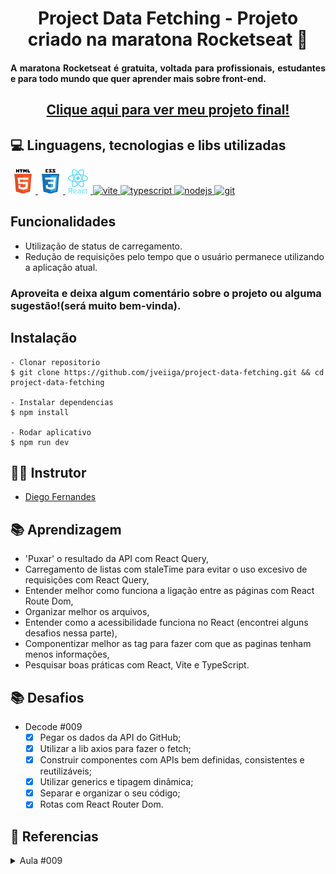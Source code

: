 <h1 align="center">Project Data Fetching - Projeto criado na maratona Rocketseat 🚀</h1>
<h4 align="justify">A maratona Rocketseat é gratuita, voltada para profissionais, estudantes e para todo mundo que quer aprender mais sobre front-end.</h4>

<h2 align="center"><a href="">Clique aqui para ver meu projeto final!</a></h2>

## 💻 Linguagens, tecnologias e libs utilizadas
<p align="left"> 
<a href="https://www.w3.org/html/" target="_blank"> <img src="https://raw.githubusercontent.com/devicons/devicon/master/icons/html5/html5-original-wordmark.svg" alt="html5" width="40" height="40"/> </a> 
<a href="https://www.w3schools.com/css/" target="_blank"> <img src="https://raw.githubusercontent.com/devicons/devicon/master/icons/css3/css3-original-wordmark.svg" alt="css3" width="40" height="40"/> </a> 
<a href="https://reactjs.org/" target="_blank"> <img src="https://raw.githubusercontent.com/devicons/devicon/master/icons/react/react-original-wordmark.svg" alt="react" width="40" height="40"/> </a>
<a href="https://vitejs.dev/guide/" target="_blank"> <img src="https://camo.githubusercontent.com/61e102d7c605ff91efedb9d7e47c1c4a07cef59d3e1da202fd74f4772122ca4e/68747470733a2f2f766974656a732e6465762f6c6f676f2e737667" alt="vite" width="40" height="40"/> </a>
<a href="https://www.typescriptlang.org/docs/handbook/2/generics.html" target="_blank"><img src="https://appmasters.io/static/typescript-logo-26cc95f255ccb936d154b43614f61602.png" alt="typescript" width="40" height="40" max-width="100%"> </a>
<a href="https://nodejs.org" target="_blank"> <img src="https://miro.medium.com/max/400/1*Yt_kxgaoVwFX_lO3lwZPlg.png" alt="nodejs" width="40" height="40"/> </a>  
<a href="https://git-scm.com/" target="_blank"> <img src="https://www.vectorlogo.zone/logos/git-scm/git-scm-icon.svg" alt="git" width="40" height="40"/> </a> 

## Funcionalidades
  - Utilização de status de carregamento. 
  - Redução de requisições pelo tempo que o usuário permanece utilizando a aplicação atual.

<h3>Aproveita e deixa algum comentário sobre o projeto ou alguma sugestão!(será muito bem-vinda).</h3>

## Instalação

    - Clonar repositorio
    $ git clone https://github.com/jveiiga/project-data-fetching.git && cd project-data-fetching

    - Instalar dependencias
    $ npm install

    - Rodar aplicativo
    $ npm run dev

## 👨‍🏫 Instrutor

- <a href="https://github.com/diego3g">Diego Fernandes</a> 

## 📚 Aprendizagem

  - 'Puxar' o resultado da API com React Query,
  - Carregamento de listas com staleTime para evitar o uso excesivo de requisições com React Query, 
  - Entender melhor como funciona a ligação entre as páginas com React Route Dom,
  - Organizar melhor os arquivos,
  - Entender como a acessibilidade funciona no React (encontrei alguns desafios nessa parte),
  - Componentizar melhor as tag para fazer com que as paginas tenham menos informações,
  - Pesquisar boas práticas com React, Vite e TypeScript.
  
## 📚 Desafios
  - Decode #009
    - [x] Pegar os dados da API do GitHub;
    - [x] Utilizar a lib axios para fazer o fetch;
    - [x] Construir componentes com APIs bem definidas, consistentes e reutilizáveis;
    - [x] Utilizar generics e tipagem dinâmica;
    - [x] Separar e organizar o seu código;
    - [x] Rotas com React Router Dom.

## 📂 Referencias
  <details>
    <summary>Aula #009</summary>
      - <a href="https://vitejs.dev/guide/">Getting Started com Vite</a> <br>
      - <a href="https://www.typescriptlang.org/docs/handbook/2/generics.html">Generics - TypeScript</a> <br>
      - <a href="https://react-query.tanstack.com/">React Query - Stale While Revalidate</a> <br>
      
  </details>
  
